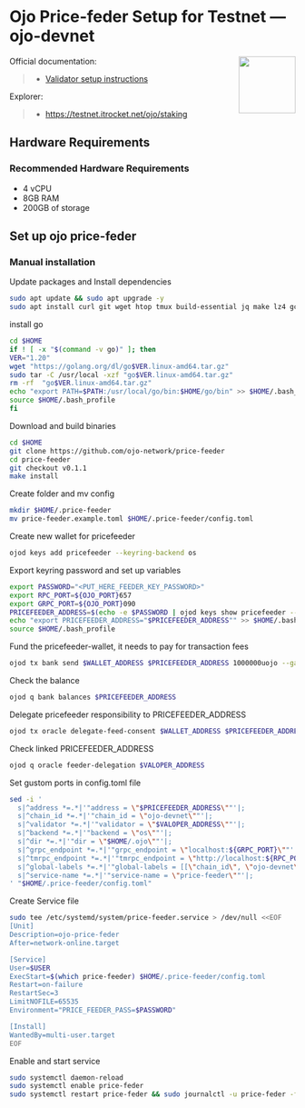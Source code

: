 <div>
<h1 align="left" style="display: flex;"> Ojo Price-feder Setup for Testnet — ojo-devnet</h1>
<img src="https://avatars.githubusercontent.com/u/110753560?s=200&v=4"  style="float: right;" width="100" height="100"></img>
</div>

Official documentation:
>- [Validator setup instructions](https://docs.ojo.network/sauron-testnet/joining-as-a-validator)

Explorer:
>-  https://testnet.itrocket.net/ojo/staking


## Hardware Requirements
### Recommended Hardware Requirements 
 - 4 vCPU
 - 8GB RAM
 - 200GB of storage

## Set up ojo price-feder
### Manual installation

Update packages and Install dependencies

~~~bash
sudo apt update && sudo apt upgrade -y
sudo apt install curl git wget htop tmux build-essential jq make lz4 gcc -y
~~~

install go

~~~bash
cd $HOME
if ! [ -x "$(command -v go)" ]; then
VER="1.20"
wget "https://golang.org/dl/go$VER.linux-amd64.tar.gz"
sudo tar -C /usr/local -xzf "go$VER.linux-amd64.tar.gz"
rm -rf  "go$VER.linux-amd64.tar.gz"
echo "export PATH=$PATH:/usr/local/go/bin:$HOME/go/bin" >> $HOME/.bash_profile
source $HOME/.bash_profile
fi
~~~

Download and build binaries

~~~bash
cd $HOME
git clone https://github.com/ojo-network/price-feeder
cd price-feeder
git checkout v0.1.1
make install
~~~

Create folder and mv config

~~~bash
mkdir $HOME/.price-feeder
mv price-feeder.example.toml $HOME/.price-feeder/config.toml
~~~

Create new wallet for pricefeeder

~~~bash
ojod keys add pricefeeder --keyring-backend os
~~~

Export keyring password and set up variables

~~~bash
export PASSWORD="<PUT_HERE_FEEDER_KEY_PASSWORD>"
export RPC_PORT=${OJO_PORT}657
export GRPC_PORT=${OJO_PORT}090
PRICEFEEDER_ADDRESS=$(echo -e $PASSWORD | ojod keys show pricefeeder --keyring-backend os -a)
echo "export PRICEFEEDER_ADDRESS="$PRICEFEEDER_ADDRESS"" >> $HOME/.bash_profile
source $HOME/.bash_profile
~~~

Fund the pricefeeder-wallet, it needs to pay for transaction fees

~~~bash
ojod tx bank send $WALLET_ADDRESS $PRICEFEEDER_ADDRESS 1000000uojo --gas auto --gas-adjustment 1.3
~~~

Check the balance

~~~bash
ojod q bank balances $PRICEFEEDER_ADDRESS
~~~

Delegate pricefeeder responsibility to PRICEFEEDER_ADDRESS

~~~bash
ojod tx oracle delegate-feed-consent $WALLET_ADDRESS $PRICEFEEDER_ADDRESS --from $WALLET  --gas auto --gas-adjustment 1.3
~~~

Check linked PRICEFEEDER_ADDRESS

~~~bash
ojod q oracle feeder-delegation $VALOPER_ADDRESS
~~~

Set gustom ports in config.toml file

~~~bash
sed -i '
  s|^address *=.*|'"address = \"$PRICEFEEDER_ADDRESS\""'|;
  s|^chain_id *=.*|'"chain_id = \"ojo-devnet\""'|;
  s|^validator *=.*|'"validator = \"$VALOPER_ADDRESS\""'|;
  s|^backend *=.*|'"backend = \"os\""'|;
  s|^dir *=.*|'"dir = \"$HOME/.ojo\""'|;
  s|^grpc_endpoint *=.*|'"grpc_endpoint = \"localhost:${GRPC_PORT}\""'|;
  s|^tmrpc_endpoint *=.*|'"tmrpc_endpoint = \"http://localhost:${RPC_PORT}\""'|;
  s|^global-labels *=.*|'"global-labels = [[\"chain_id\", \"ojo-devnet\"]]"'|;
  s|^service-name *=.*|'"service-name = \"price-feeder\""'|;
' "$HOME/.price-feeder/config.toml"
~~~

Create Service file

~~~bash
sudo tee /etc/systemd/system/price-feeder.service > /dev/null <<EOF
[Unit]
Description=ojo-price-feder
After=network-online.target

[Service]
User=$USER
ExecStart=$(which price-feeder) $HOME/.price-feeder/config.toml
Restart=on-failure
RestartSec=3
LimitNOFILE=65535
Environment="PRICE_FEEDER_PASS=$PASSWORD"

[Install]
WantedBy=multi-user.target
EOF
~~~

Enable and start service

~~~bash
sudo systemctl daemon-reload
sudo systemctl enable price-feder
sudo systemctl restart price-feder && sudo journalctl -u price-feder -f
~~~

